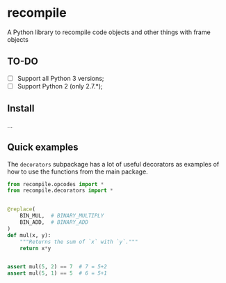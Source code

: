 # recompile
A Python library to recompile code objects and other things with frame objects

## TO-DO
- [ ] Support all Python 3 versions;
- [ ] Support Python 2 (only 2.7.*);

## Install
...

## Quick examples
The `decorators` subpackage has a lot of useful decorators as examples of how to use the functions from the main package.

```python
from recompile.opcodes import *
from recompile.decorators import *


@replace(
    BIN_MUL,  # BINARY_MULTIPLY
    BIN_ADD,  # BINARY_ADD
)
def mul(x, y):
    """Returns the sum of `x` with `y`."""
    return x*y


assert mul(5, 2) == 7  # 7 = 5+2
assert mul(5, 1) == 5  # 6 = 5+1
```
